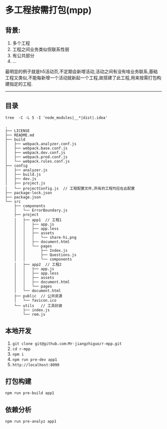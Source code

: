 # 多工程按需打包(mpp)

## 背景:
1. 多个工程
2. 工程之间业务类似但联系性弱
3. 有公共部分
4. ...

最明显的例子就是h5活动页,不定期会新增活动,活动之间有没有啥业务联系,基础工程又类似,不能每新增一个活动就新起一个工程,故搭建了此工程,用来按需打包构建指定的工程.

---
## 目录
`tree  -C -L 5 -I 'node_modules|__*|dist|.idea'`
```
.
├── LICENSE
├── README.md
├── build
│   ├── webpack.analyzer.conf.js
│   ├── webpack.base.conf.js
│   ├── webpack.dev.conf.js
│   ├── webpack.prod.conf.js
│   └── webpack.rules.conf.js
├── config
│   ├── analyzer.js
│   ├── build.js
│   ├── dev.js
│   ├── project.js
│   └── projectConfig.js  // 工程配置文件,所有的工程均应在此配置
├── package-lock.json
├── package.json
└── src
    ├── components
    │   └── ErrorBoundary.js
    ├── project
    │   ├── app1  // 工程1
    │   │   ├── app.js
    │   │   ├── app.less
    │   │   ├── assets
    │   │   │   └── share-hi.png
    │   │   ├── document.html
    │   │   └── pages
    │   │       ├── Index.js
    │   │       ├── Questions.js
    │   │       └── components
    │   ├── app2  // 工程2
    │   │   ├── app.js
    │   │   ├── app.less
    │   │   ├── assets
    │   │   ├── document.html
    │   │   └── pages
    │   └── document.html
    ├── public  // 公共资源
    │   └── favicon.ico
    └── utils   // 工具封装
        ├── index.js
        └── rem.js
```
## 本地开发
1. `git clone git@github.com:Mr-jiangzhiguo/r-mpp.git`
2. `cd r-mpp`
3. `npm i`
4. `npm run pre-dev app1`
5. `http://localhost:8090`

## 打包构建
`npm run pre-build app1`

## 依赖分析
`npm run pre-analyz app1`
